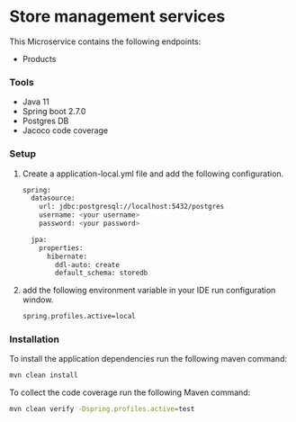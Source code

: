 # Store management services
This Microservice contains the following endpoints:

- Products

### Tools
- Java 11
- Spring boot 2.7.0
- Postgres DB
- Jacoco code coverage

### Setup
1. Create a application-local.yml file and add the following configuration.
    
    ```sh
    spring:
      datasource:
        url: jdbc:postgresql://localhost:5432/postgres
        username: <your username>
        password: <your password>
    
      jpa:
        properties:
          hibernate:
            ddl-auto: create
            default_schema: storedb
    ```
2. add the following environment variable in your IDE run configuration window.

    ```sh
    spring.profiles.active=local
    ```
### Installation

To install the application dependencies run the following maven command:

```sh
mvn clean install
```

To collect the code coverage run the following Maven command:

```sh
mvn clean verify -Dspring.profiles.active=test
```

